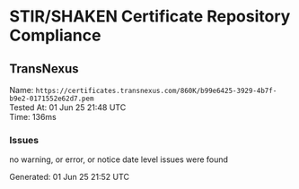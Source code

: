 # STIR/SHAKEN Certificate Repository Compliance

## TransNexus

Name: `https://certificates.transnexus.com/860K/b99e6425-3929-4b7f-b9e2-0171552e62d7.pem`\
Tested At: 01 Jun 25 21:48 UTC\
Time: 136ms

### Issues

no warning, or error, or notice date level issues were found

Generated: 01 Jun 25 21:52 UTC